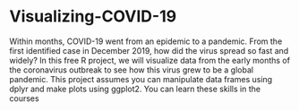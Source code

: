 # Visualizing-COVID-19

Within months, COVID-19 went from an epidemic to a pandemic. From the first identified case in December 2019, how did the virus spread so fast and widely? In this free R project, we will visualize data from the early months of the coronavirus outbreak to see how this virus grew to be a global pandemic.
This project assumes you can manipulate data frames using dplyr and make plots using ggplot2. You can learn these skills in the courses
